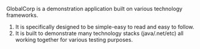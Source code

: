 GlobalCorp is a demonstration application built on various technology frameworks.

1. It is specifically designed to be simple-easy to read and easy to follow.
2. It is built to demonstrate many technology stacks (java/.net/etc) all working together for various testing purposes.
